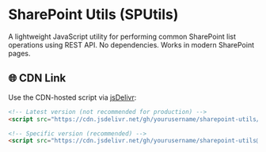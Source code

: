 # SharePoint Utils (SPUtils)

A lightweight JavaScript utility for performing common SharePoint list operations using REST API. No dependencies. Works in modern SharePoint pages.

## 🌐 CDN Link

Use the CDN-hosted script via [jsDelivr](https://www.jsdelivr.com/):

```html
<!-- Latest version (not recommended for production) -->
<script src="https://cdn.jsdelivr.net/gh/yourusername/sharepoint-utils/sharepoint-utils.min.js"></script>

<!-- Specific version (recommended) -->
<script src="https://cdn.jsdelivr.net/gh/yourusername/sharepoint-utils@v1.0.0/sharepoint-utils.min.js"></script>
